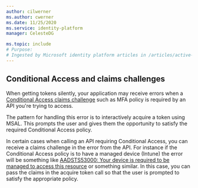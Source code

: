```yaml
---
author: cilwerner
ms.author: cwerner
ms.date: 11/25/2020
ms.service: identity-platform
manager: CelesteDG 

ms.topic: include
# Purpose:
# Ingested by Microsoft identity platform articles in /articles/active-directory/develop/* that document the error handling Conditional Access and claims challenges for the different platforms.
---
```

## Conditional Access and claims challenges

When getting tokens silently, your application may receive errors when a [Conditional Access claims challenge](../../v2-conditional-access-dev-guide.md) such as MFA policy is required by an API you're trying to access.

The pattern for handling this error is to interactively acquire a token using MSAL. This prompts the user and gives them the opportunity to satisfy the required Conditional Access policy.

In certain cases when calling an API requiring Conditional Access, you can receive a claims challenge in the error from the API. For instance if the Conditional Access policy is to have a managed device (Intune) the error will be something like [AADSTS53000: Your device is required to be managed to access this resource](../../reference-error-codes.md) or something similar. In this case, you can pass the claims in the acquire token call so that the user is prompted to satisfy the appropriate policy.
